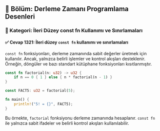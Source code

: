 ## 📘 Bölüm: Derleme Zamanı Programlama Desenleri  
### 🔹 Kategori: İleri Düzey const fn Kullanımı ve Sınırlamaları  
#### ✅ Cevap 1321: İleri düzey `const fn` kullanımı ve sınırlamaları

`const fn` fonksiyonları, derleme zamanında sabit değerler üretmek için kullanılır. Ancak, yalnızca belirli işlemler ve kontrol akışları desteklenir. Örneğin, döngüler ve bazı standart kütüphane fonksiyonları kısıtlanmıştır.

```rust
const fn factorial(n: u32) -> u32 {
    if n == 0 { 1 } else { n * factorial(n - 1) }
}

const FACT5: u32 = factorial(5);

fn main() {
    println!("5! = {}", FACT5);
}
```
Bu örnekte, `factorial` fonksiyonu derleme zamanında hesaplanır. `const fn` ile yalnızca sabit ifadeler ve belirli kontrol akışları kullanılabilir.
